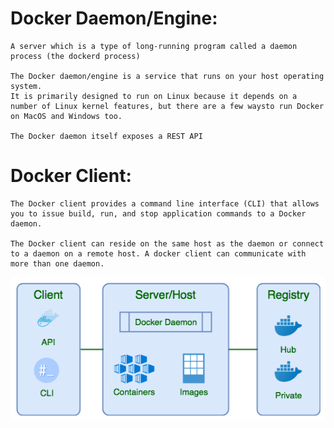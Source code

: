 Docker Daemon/Engine:
=====================

	A server which is a type of long-running program called a daemon process (the dockerd process)

	The Docker daemon/engine is a service that runs on your host operating system. 
	It is primarily designed to run on Linux because it depends on a number of Linux kernel features, but there are a few waysto run Docker on MacOS and Windows too.

	The Docker daemon itself exposes a REST API

Docker Client:
==============

	The Docker client provides a command line interface (CLI) that allows you to issue build, run, and stop application commands to a Docker daemon.

	The Docker client can reside on the same host as the daemon or connect to a daemon on a remote host. A docker client can communicate with more than one daemon.


![Docker Architecturre](DockerArchitecture.png?style=centerme)
